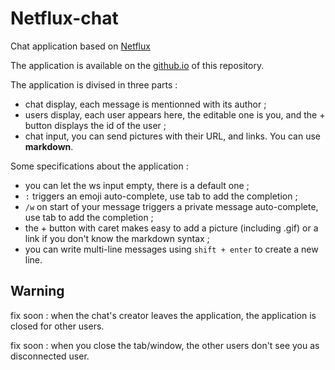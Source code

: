 # Netflux-chat #
Chat application based on [Netflux](https://github.com/coast-team/netflux)

The application is available on the [github.io](http://coast-team.github.io/netflux-chat/) of this repository.


The application is divised in three parts :
* chat display, each message is mentionned with its author ;
* users display, each user appears here, the editable one is you, and the + button displays the id of the user ;
* chat input, you can send pictures with their URL, and links. You can use **markdown**.


Some specifications about the application : 
* you can let the ws input empty, there is a default one ;
* `:` triggers an emoji auto-complete, use tab to add the completion ;
* `/w` on start of your message triggers a private message auto-complete, use tab to add the completion ;
* the + button with caret makes easy to add a picture (including .gif) or a link if you don't know the markdown syntax ;
* you can write multi-line messages using `shift + enter` to create a new line.


## **Warning** 
fix soon : when the chat's creator leaves the application, the application is closed for other users.

fix soon : when you close the tab/window, the other users don't see you as disconnected user.
